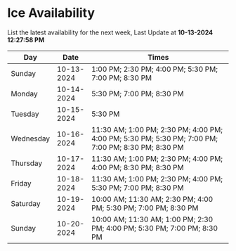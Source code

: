 # Ice Availability

List the latest availability for the next week, Last Update at **10-13-2024 12:27:58 PM**

| Day         | Date        | Times       |
| ----------- | ----------- | ----------- |
|Sunday|10-13-2024|1:00 PM; 2:30 PM; 4:00 PM; 5:30 PM; 7:00 PM; 8:30 PM|
|Monday|10-14-2024|5:30 PM; 7:00 PM; 8:30 PM|
|Tuesday|10-15-2024|5:30 PM|
|Wednesday|10-16-2024|11:30 AM; 1:00 PM; 2:30 PM; 4:00 PM; 4:00 PM; 5:30 PM; 5:30 PM; 7:00 PM; 7:00 PM; 8:30 PM; 8:30 PM|
|Thursday|10-17-2024|11:30 AM; 1:00 PM; 2:30 PM; 4:00 PM; 4:00 PM; 8:30 PM; 8:30 PM|
|Friday|10-18-2024|11:30 AM; 1:00 PM; 2:30 PM; 4:00 PM; 5:30 PM; 7:00 PM; 8:30 PM|
|Saturday|10-19-2024|10:00 AM; 11:30 AM; 2:30 PM; 4:00 PM; 5:30 PM; 7:00 PM; 8:30 PM|
|Sunday|10-20-2024|10:00 AM; 11:30 AM; 1:00 PM; 2:30 PM; 4:00 PM; 5:30 PM; 7:00 PM; 8:30 PM|
